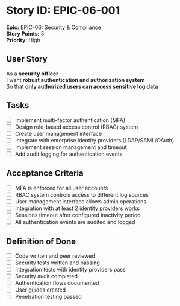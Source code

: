 # Story ID: EPIC-06-001

**Epic:** EPIC-06: Security & Compliance  
**Story Points:** 5  
**Priority:** High

## User Story

As a **security officer**  
I want **robust authentication and authorization system**  
So that **only authorized users can access sensitive log data**

## Tasks

- [ ] Implement multi-factor authentication (MFA)
- [ ] Design role-based access control (RBAC) system
- [ ] Create user management interface
- [ ] Integrate with enterprise identity providers (LDAP/SAML/OAuth)
- [ ] Implement session management and timeout
- [ ] Add audit logging for authentication events

## Acceptance Criteria

- [ ] MFA is enforced for all user accounts
- [ ] RBAC system controls access to different log sources
- [ ] User management interface allows admin operations
- [ ] Integration with at least 2 identity providers works
- [ ] Sessions timeout after configured inactivity period
- [ ] All authentication events are audited and logged

## Definition of Done

- [ ] Code written and peer reviewed
- [ ] Security tests written and passing
- [ ] Integration tests with identity providers pass
- [ ] Security audit completed
- [ ] Authentication flows documented
- [ ] User guides created
- [ ] Penetration testing passed
